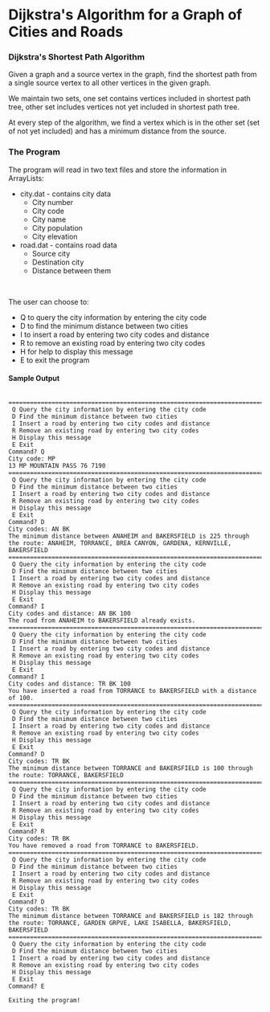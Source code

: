 # Dijkstra's Algorithm for a Graph of Cities and Roads

### Dijkstra's Shortest Path Algorithm
Given a graph and a source vertex in the graph, find the shortest path from a single source vertex to all other vertices in the given graph. <br>

We maintain two sets, one set contains vertices included in shortest path tree, other set includes vertices not yet included in shortest path tree. 

At every step of the algorithm, we find a vertex which is in the other set (set of not yet included) and has a minimum distance from the source.

### The Program

The program will read in two text files and store the information in ArrayLists: 
* city.dat - contains city data
    * City number
    * City code
    * City name
    * City population
    * City elevation
* road.dat - contains road data <br>
    * Source city
    * Destination city
    * Distance between them
<br>

The user can choose to:
* Q to query the city information by entering the city code
* D to find the minimum distance between two cities
* I to insert a road by entering two city codes and distance
* R to remove an existing road by entering two city codes
* H for help to display this message
* E to exit the program


#### Sample Output

```

=============================================================================
 Q Query the city information by entering the city code
 D Find the minimum distance between two cities
 I Insert a road by entering two city codes and distance
 R Remove an existing road by entering two city codes
 H Display this message
 E Exit
Command? Q
City code: MP
13 MP MOUNTAIN PASS 76 7190
=============================================================================
 Q Query the city information by entering the city code
 D Find the minimum distance between two cities
 I Insert a road by entering two city codes and distance
 R Remove an existing road by entering two city codes
 H Display this message
 E Exit
Command? D
City codes: AN BK
The minimum distance between ANAHEIM and BAKERSFIELD is 225 through the route: ANAHEIM, TORRANCE, BREA CANYON, GARDENA, KERNVILLE, BAKERSFIELD
=============================================================================
 Q Query the city information by entering the city code
 D Find the minimum distance between two cities
 I Insert a road by entering two city codes and distance
 R Remove an existing road by entering two city codes
 H Display this message
 E Exit
Command? I
City codes and distance: AN BK 100
The road from ANAHEIM to BAKERSFIELD already exists.
=============================================================================
 Q Query the city information by entering the city code
 D Find the minimum distance between two cities
 I Insert a road by entering two city codes and distance
 R Remove an existing road by entering two city codes
 H Display this message
 E Exit
Command? I
City codes and distance: TR BK 100
You have inserted a road from TORRANCE to BAKERSFIELD with a distance of 100.
=============================================================================
 Q Query the city information by entering the city code
 D Find the minimum distance between two cities
 I Insert a road by entering two city codes and distance
 R Remove an existing road by entering two city codes
 H Display this message
 E Exit
Command? D
City codes: TR BK
The minimum distance between TORRANCE and BAKERSFIELD is 100 through the route: TORRANCE, BAKERSFIELD
=============================================================================
 Q Query the city information by entering the city code
 D Find the minimum distance between two cities
 I Insert a road by entering two city codes and distance
 R Remove an existing road by entering two city codes
 H Display this message
 E Exit
Command? R
City codes: TR BK
You have removed a road from TORRANCE to BAKERSFIELD.
=============================================================================
 Q Query the city information by entering the city code
 D Find the minimum distance between two cities
 I Insert a road by entering two city codes and distance
 R Remove an existing road by entering two city codes
 H Display this message
 E Exit
Command? D
City codes: TR BK
The minimum distance between TORRANCE and BAKERSFIELD is 182 through the route: TORRANCE, GARDEN GRPVE, LAKE ISABELLA, BAKERSFIELD, BAKERSFIELD
=============================================================================
 Q Query the city information by entering the city code
 D Find the minimum distance between two cities
 I Insert a road by entering two city codes and distance
 R Remove an existing road by entering two city codes
 H Display this message
 E Exit
Command? E

Exiting the program!
```